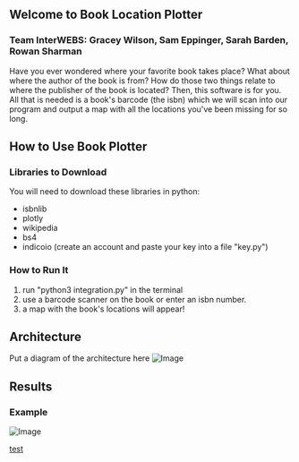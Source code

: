 ## Welcome to Book Location Plotter
### **Team InterWEBS**: Gracey Wilson, Sam Eppinger, Sarah Barden, Rowan Sharman
Have you ever wondered where your favorite book takes place? What about where the author of the book is from? How do those two things relate to where the publisher of the book is located? Then, this software is for you. All that is needed is a book's barcode (the isbn) which we will scan into our program and output a map with all the locations you've been missing for so long.

## How to Use Book Plotter

### Libraries to Download
You will need to download these libraries in python:
- isbnlib
- plotly
- wikipedia
- bs4
- indicoio (create an account and paste your key into a file "key.py")

### How to Run It
1. run "python3 integration.py" in the terminal
2. use a barcode scanner on the book or enter an isbn number.
3. a map with the book's locations will appear!

## Architecture
Put a diagram of the architecture here
![Image](src)


## Results
### Example
![Image](src)

[test](testPage1.md)
